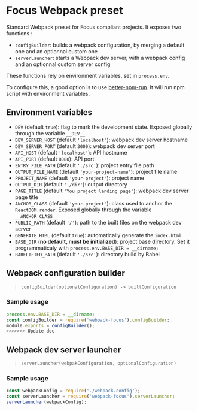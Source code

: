 # Focus Webpack preset

Standard Webpack preset for Focus compliant projects. It exposes two functions :
- `configBuilder`: builds a webpack configuration, by merging a default one and an optionnal custom one
- `serverLauncher`: starts a Webpack dev server, with a webpack config and an optionnal custom server config

These functions rely on environment variables, set in `process.env`.

To configure this, a good option is to use [better-npm-run]( https://www.npmjs.com/package/better-npm-run). It will run npm script with environment variables.

## Environment variables

- `DEV` (default `true`): flag to mark the development state. Exposed globally through the variable `__DEV__`
- `DEV_SERVER_HOST` (default `'localhost'`): webpack dev server hostname
- `DEV_SERVER_PORT` (default `3000`): webpack dev server port
- `API_HOST` (default `'localhost'`): API hostname
- `API_PORT` (default `8080`): API port
- `ENTRY_FILE_PATH` (default `'./src'`): project entry file path
- `OUTPUT_FILE_NAME` (default `'your-project-name'`): project file name
- `PROJECT_NAME` (default `'your-project'`): project name
- `OUTPUT_DIR` (default `'./dir'`): output directory
- `PAGE_TITLE` (default `'You project landing page'`): webpack dev server page title
- `ANCHOR_CLASS` (default `'your-project'`): class used to anchor the `ReactDOM.render`. Exposed globally through the variable `__ANCHOR_CLASS__`
- `PUBLIC_PATH` (default `'/'`): path to the built files on the webpack dev server
- `GENERATE_HTML` (default `true`): automatically generate the `index.html`
- `BASE_DIR` (**no default, must be initialized**): project base directory. Set it programmaticaly with `process.env.BASE_DIR = __dirname;`
- `BABELIFIED_PATH` (default `'./src'`): directory build by Babel

## Webpack configuration builder

>`configBuilder(optionalConfiguration) -> builtConfiguration`

### Sample usage

```js
process.env.BASE_DIR = __dirname;
const configBuilder = require('webpack-focus').configBuilder;
module.exports = configBuilder();
>>>>>>> Update doc
```

## Webpack dev server launcher

>`serverLauncher(webpakConfiguration, optionalConfiguration)`

### Sample usage

```js
const webpackConfig = require('./webpack.config');
const serverLauncher = require('webpack-focus').serverLauncher;
serverLauncher(webpackConfig);
```
